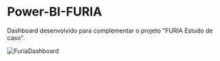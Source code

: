 
# Power-BI-FURIA
Dashboard desenvolvido para complementar o projeto "FURIA Estudo de caso".

![FuriaDashboard](https://user-images.githubusercontent.com/44827249/176329987-be5cd33a-b324-45d6-812e-2d2309623498.png)


